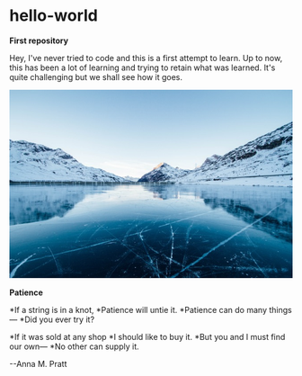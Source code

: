 # hello-world
**First repository**

Hey, I've never tried to code and this is a first attempt to learn. 
Up to now, this has been a lot of learning and trying to retain what was learned. 
It's quite challenging but we shall see how it goes. 

![Icy Mountain](icy_mountain.jpg)

**Patience**

*If a string is in a knot,
*Patience will untie it.
*Patience can do many things—
*Did you ever try it?


*If it was sold at any shop
*I should like to buy it.
*But you and I must find our own—
*No other can supply it.


--Anna M. Pratt
